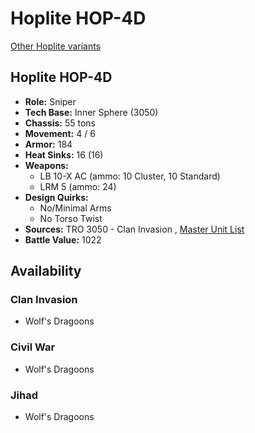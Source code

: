 # Hoplite HOP-4D 

[Other Hoplite variants](../hoplite.md) 

## Hoplite HOP-4D 

- **Role:** Sniper 
- **Tech Base:** Inner Sphere (3050) 
- **Chassis:** 55 tons 
- **Movement:** 4 / 6 
- **Armor:** 184 
- **Heat Sinks:** 16 (16) 
- **Weapons:** 
  - LB 10-X AC (ammo: 10 Cluster, 10 Standard) 
  - LRM 5 (ammo: 24) 
- **Design Quirks:** 
  - No/Minimal Arms 
  - No Torso Twist 
- **Sources:** TRO 3050 - Clan Invasion , [Master Unit List](http://masterunitlist.info/Unit/Details/1543/hoplite-hop-4d) 
- **Battle Value:** 1022 

## Availability 

### Clan Invasion 

- Wolf's Dragoons 

### Civil War 

- Wolf's Dragoons 

### Jihad 

- Wolf's Dragoons 

